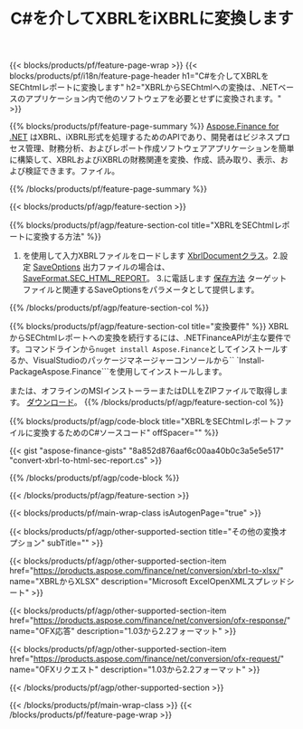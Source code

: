 ﻿---
title: C#を介してXBRLをiXBRLに変換します
description: XBRLからSEChtmlレポートC#への変換のサンプルコード。 .NETベースのアプリケーション内でのバッチXBRLファイルからSEChtmlレポートへの変換にはAPIサンプルコードを使用します。 
url: /ja/net/conversion/xbrl-to-sec-html-report/
family: finance
platformtag: net
feature: convert
informat: XBRL
outformat: HTML
otherformats: XLSX
---
{{< blocks/products/pf/feature-page-wrap >}}
{{< blocks/products/pf/i18n/feature-page-header h1="C#を介してXBRLをSEChtmlレポートに変換します" h2="XBRLからSEChtmlへの変換は、.NETベースのアプリケーション内で他のソフトウェアを必要とせずに変換されます。" >}}

{{% blocks/products/pf/feature-page-summary %}}
[Aspose.Finance for .NET](https://products.aspose.com/finance/net/) はXBRL、iXBRL形式を処理するためのAPIであり、開発者はビジネスプロセス管理、財務分析、およびレポート作成ソフトウェアアプリケーションを簡単に構築して、XBRLおよびiXBRLの財務関連を変換、作成、読み取り、表示、および検証できます。ファイル。 

{{% /blocks/products/pf/feature-page-summary %}}

{{< blocks/products/pf/agp/feature-section >}}

{{% blocks/products/pf/agp/feature-section-col title="XBRLをSEChtmlレポートに変換する方法" %}}
1. を使用して入力XBRLファイルをロードします [XbrlDocumentクラス](https://apireference.aspose.com/finance/net/aspose.finance.xbrl/xbrldocument)。2.設定 [SaveOptions](https://apireference.aspose.com/finance/net/aspose.finance.xbrl/saveoptions) 出力ファイルの場合は、 [SaveFormat.SEC_HTML_REPORT](https://apireference.aspose.com/finance/net/aspose.finance.xbrl/saveformat)。
3.に電話します [保存方法](https://apireference.aspose.com/finance/net/aspose.finance.xbrl.xbrldocument/save/methods/2) ターゲットファイルと関連するSaveOptionsをパラメータとして提供します。

{{% /blocks/products/pf/agp/feature-section-col %}}

{{% blocks/products/pf/agp/feature-section-col title="変換要件" %}}
XBRLからSEChtmlレポートへの変換を続行するには、.NETFinanceAPIが主な要件です。コマンドラインから```nuget install Aspose.Finance```としてインストールするか、VisualStudioのパッケージマネージャーコンソールから`` `Install-PackageAspose.Finance```を使用してインストールします。

または、オフラインのMSIインストーラーまたはDLLをZIPファイルで取得します。 [ダウンロード](https://downloads.aspose.com/finance/net)。
{{% /blocks/products/pf/agp/feature-section-col %}}

{{% blocks/products/pf/agp/code-block title="XBRLをSEChtmlレポートファイルに変換するためのC#ソースコード" offSpacer="" %}}

{{< gist "aspose-finance-gists" "8a852d876aaf6c00aa40b0c3a5e5e517" "convert-xbrl-to-html-sec-report.cs" >}}

{{% /blocks/products/pf/agp/code-block %}}

{{< /blocks/products/pf/agp/feature-section >}}

{{< blocks/products/pf/main-wrap-class isAutogenPage="true" >}}

{{< blocks/products/pf/agp/other-supported-section title="その他の変換オプション" subTitle="" >}}

{{< blocks/products/pf/agp/other-supported-section-item href="https://products.aspose.com/finance/net/conversion/xbrl-to-xlsx/" name="XBRLからXLSX" description="Microsoft ExcelOpenXMLスプレッドシート" >}}

{{< blocks/products/pf/agp/other-supported-section-item href="https://products.aspose.com/finance/net/conversion/ofx-response/" name="OFX応答" description="1.03から2.2フォーマット" >}}

{{< blocks/products/pf/agp/other-supported-section-item href="https://products.aspose.com/finance/net/conversion/ofx-request/" name="OFXリクエスト" description="1.03から2.2フォーマット" >}}

{{< /blocks/products/pf/agp/other-supported-section >}}

{{< /blocks/products/pf/main-wrap-class >}}
{{< /blocks/products/pf/feature-page-wrap >}}